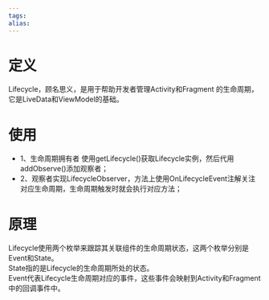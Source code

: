 ```yaml
---
tags: 
alias:
---
```

# 定义
Lifecycle，顾名思义，是用于帮助开发者管理Activity和Fragment 的生命周期，它是LiveData和ViewModel的基础。
# 使用
- 1、生命周期拥有者 使用getLifecycle()获取Lifecycle实例，然后代用addObserve()添加观察者；
- 2、观察者实现LifecycleObserver，方法上使用OnLifecycleEvent注解关注对应生命周期，生命周期触发时就会执行对应方法；
# 原理
Lifecycle使用两个枚举来跟踪其关联组件的生命周期状态，这两个枚举分别是Event和State。  
State指的是Lifecycle的生命周期所处的状态。  
Event代表Lifecycle生命周期对应的事件，这些事件会映射到Activity和Fragment中的回调事件中。


